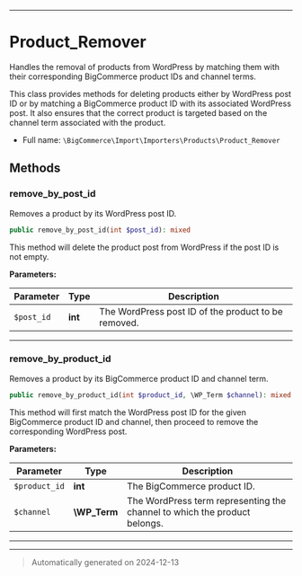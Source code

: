 ***

# Product_Remover

Handles the removal of products from WordPress by matching them with their
corresponding BigCommerce product IDs and channel terms.

This class provides methods for deleting products either by WordPress post ID
or by matching a BigCommerce product ID with its associated WordPress post.
It also ensures that the correct product is targeted based on the channel term
associated with the product.

* Full name: `\BigCommerce\Import\Importers\Products\Product_Remover`




## Methods


### remove_by_post_id

Removes a product by its WordPress post ID.

```php
public remove_by_post_id(int $post_id): mixed
```

This method will delete the product post from WordPress if the post ID is not empty.






**Parameters:**

| Parameter | Type | Description |
|-----------|------|-------------|
| `$post_id` | **int** | The WordPress post ID of the product to be removed. |





***

### remove_by_product_id

Removes a product by its BigCommerce product ID and channel term.

```php
public remove_by_product_id(int $product_id, \WP_Term $channel): mixed
```

This method will first match the WordPress post ID for the given BigCommerce product ID and channel,
then proceed to remove the corresponding WordPress post.






**Parameters:**

| Parameter | Type | Description |
|-----------|------|-------------|
| `$product_id` | **int** | The BigCommerce product ID. |
| `$channel` | **\WP_Term** | The WordPress term representing the channel to which the product belongs. |





***


***
> Automatically generated on 2024-12-13
